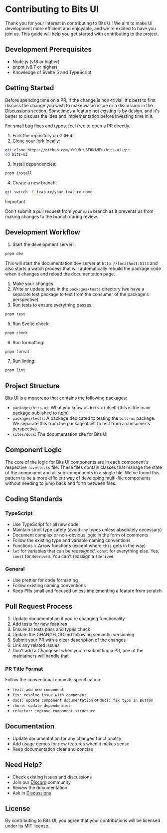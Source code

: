 # Contributing to Bits UI

Thank you for your interest in contributing to Bits UI! We aim to make UI development more efficient and enjoyable, and we're excited to have you join us. This guide will help you get started with contributing to the project.

## Development Prerequisites

-   Node.js (v18 or higher)
-   pnpm (v8.7 or higher)
-   Knowledge of Svelte 5 and TypeScript

## Getting Started

Before spending time on a PR, if the change is non-trivial, it's best to first discuss the change you wish to make via an issue or a discussion in the [Discussions](https://github.com/huntabyte/bits-ui/discussions) section. Sometimes a feature not existing is by design, and it's better to discuss the idea and implementation before investing time in it.

For small bug fixes and typos, feel free to open a PR directly.

1. Fork the repository on GitHub
2. Clone your fork locally:

```bash
git clone https://github.com/<YOUR_USERNAME>/bits-ui.git
cd bits-ui
```

3. Install dependencies:

```bash
pnpm install
```

4. Create a new branch:

```bash
git switch -C feature/your-feature-name
```

> [!IMPORTANT]
> Don't submit a pull request from your `main` branch as it prevents us from making changes to the branch during review.

## Development Workflow

1. Start the development server:

```bash
pnpm dev
```

This will start the documentation dev server at `http://localhost:5173` and also starts a watch process that will automatically rebuild the package code when it changes and reload the documentation page.

1. Make your changes
2. Write or update tests in the `packages/tests` directory (we have a separate test package to test from the consumer of the package's perspective)
3. Run tests to ensure everything passes:

```bash
pnpm test
```

5. Run Svelte check:

```bash
pnpm check
```

6. Run formatting:

```bash
pnpm format
```

7. Run linting:

```bash
pnpm lint
```

## Project Structure

Bits UI is a monorepo that contains the following packages:

-   `packages/bits-ui`: What you know as `bits-ui` itself (this is the main package published to npm)
-   `packages/tests`: A package dedicated to testing the `bits-ui` package. We separate this from the package itself to test from a consumer's perspective.
-   `sites/docs`: The documentation site for Bits UI

## Component Logic

The core of the logic for Bits UI components are in each component's respective `.svelte.ts` file. These files contain classes that manage the state of the component and all sub-components in a single file. We've found this pattern to be a more efficient way of developing multi-file components without needing to jump back and forth between files.

## Coding Standards

### TypeScript

-   Use TypeScript for all new code
-   Maintain strict type safety (avoid `any` types unless absolutely necessary)
-   Document complex or non-obvious logic in the form of comments
-   Follow the existing type and variable naming conventions
-   Functions > Arrow functions (except where `this` gets in the way)
-   `let` for variables that can be _reassigned_, `const` for everything else. Yes, `const` for `$derived`. You can't reassign a `$derived`.

### General

-   Use prettier for code formatting
-   Follow existing naming conventions
-   Keep PRs small and focused unless implementing a feature from scratch

## Pull Request Process

1. Update documentation if you're changing functionality
2. Add tests for new features
3. Ensure all tests pass and types check
4. Update the CHANGELOG.md following semantic versioning
5. Submit your PR with a clear description of the changes
6. Link any related issues
7. Don't add a Changeset when you're submitting a PR, one of the maintainers will handle that

### PR Title Format

Follow the conventional commits specification:

-   `feat: add new component`
-   `fix: resolve issue with component`
-   `docs: update component documentation` or `docs: fix typo in Button`
-   `chore: update dependencies`
-   `refactor: improve component structure`

## Documentation

-   Update documentation for any changed functionality
-   Add usage demos for new features when it makes sense
-   Keep documentation clear and concise

## Need Help?

-   Check existing issues and discussions
-   Join our [Discord](https://discord.gg/fdXy3Sk8Gq) community
-   Review the documentation
-   Ask in [Discussions](https://github.com/huntabyte/bits-ui/discussions)

## License

By contributing to Bits UI, you agree that your contributions will be licensed under its MIT license.
